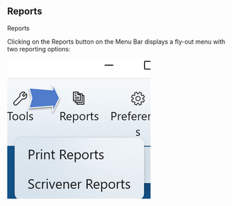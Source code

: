 ## Reports ##
Reports <br/>

Clicking on the Reports button on the Menu Bar displays a fly-out menu with two reporting options: <br/>

![](Print-Reports-Button-and-Menu-14.png)
